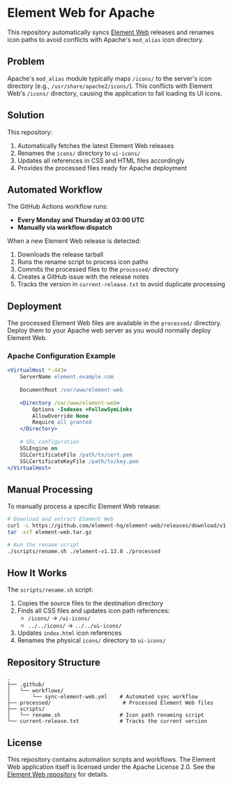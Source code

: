 # Element Web for Apache

This repository automatically syncs [Element Web](https://github.com/element-hq/element-web) releases and renames icon paths to avoid conflicts with Apache's `mod_alias` icon directory.

## Problem

Apache's `mod_alias` module typically maps `/icons/` to the server's icon directory (e.g., `/usr/share/apache2/icons/`). This conflicts with Element Web's `/icons/` directory, causing the application to fail loading its UI icons.

## Solution

This repository:
1. Automatically fetches the latest Element Web releases
2. Renames the `icons/` directory to `ui-icons/`
3. Updates all references in CSS and HTML files accordingly
4. Provides the processed files ready for Apache deployment

## Automated Workflow

The GitHub Actions workflow runs:
- **Every Monday and Thursday at 03:00 UTC**
- **Manually via workflow dispatch**

When a new Element Web release is detected:
1. Downloads the release tarball
2. Runs the rename script to process icon paths
3. Commits the processed files to the `processed/` directory
4. Creates a GitHub issue with the release notes
5. Tracks the version in `current-release.txt` to avoid duplicate processing

## Deployment

The processed Element Web files are available in the `processed/` directory. Deploy them to your Apache web server as you would normally deploy Element Web.

### Apache Configuration Example

```apache
<VirtualHost *:443>
    ServerName element.example.com
    
    DocumentRoot /var/www/element-web
    
    <Directory /var/www/element-web>
        Options -Indexes +FollowSymLinks
        AllowOverride None
        Require all granted
    </Directory>
    
    # SSL configuration
    SSLEngine on
    SSLCertificateFile /path/to/cert.pem
    SSLCertificateKeyFile /path/to/key.pem
</VirtualHost>
```

## Manual Processing

To manually process a specific Element Web release:

```bash
# Download and extract Element Web
curl -L https://github.com/element-hq/element-web/releases/download/v1.12.0/element-v1.12.0.tar.gz -o element-web.tar.gz
tar -xzf element-web.tar.gz

# Run the rename script
./scripts/rename.sh ./element-v1.12.0 ./processed
```

## How It Works

The `scripts/rename.sh` script:
1. Copies the source files to the destination directory
2. Finds all CSS files and updates icon path references:
   - `/icons/` → `/ui-icons/`
   - `../../icons/` → `../../ui-icons/`
3. Updates `index.html` icon references
4. Renames the physical `icons/` directory to `ui-icons/`

## Repository Structure

```
.
├── .github/
│   └── workflows/
│       └── sync-element-web.yml    # Automated sync workflow
├── processed/                       # Processed Element Web files
├── scripts/
│   └── rename.sh                   # Icon path renaming script
└── current-release.txt             # Tracks the current version
```

## License

This repository contains automation scripts and workflows. The Element Web application itself is licensed under the Apache License 2.0. See the [Element Web repository](https://github.com/element-hq/element-web) for details.
